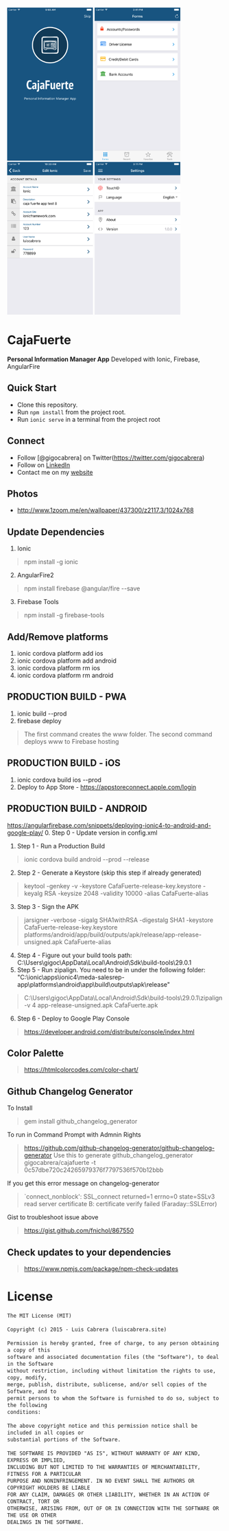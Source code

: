 
<img src="https://github.com/gigocabrera/CajaFuerte/blob/master/screenshots/1.png" width="200"/> <img src="https://github.com/gigocabrera/CajaFuerte/blob/master/screenshots/cajafuerte-v2-main.png" width="200"/> <img src="https://github.com/gigocabrera/CajaFuerte/blob/master/screenshots/2.png" width="200"/> <img src="https://github.com/gigocabrera/CajaFuerte/blob/master/screenshots/3.png" width="200"/>

# CajaFuerte

 **Personal Information Manager App** Developed with Ionic, Firebase, AngularFire


## Quick Start

- Clone this repository.
- Run `npm install` from the project root.
- Run `ionic serve` in a terminal from the project root

## Connect

- Follow [@gigocabrera] on Twitter(https://twitter.com/gigocabrera)
- Follow on [LinkedIn](https://www.linkedin.com/in/luiscabrerame)
- Contact me on my [website](http://luiscabrera.site)

## Photos
- http://www.1zoom.me/en/wallpaper/437300/z2117.3/1024x768


## Update Dependencies
1. Ionic
> npm install -g ionic
2. AngularFire2
> npm install firebase @angular/fire --save
3. Firebase Tools
> npm install -g firebase-tools


## Add/Remove platforms
1. ionic cordova platform add ios
2. ionic cordova platform add android
3. ionic cordova platform rm ios
4. ionic cordova platform rm android


## PRODUCTION BUILD - PWA
1. ionic build --prod
2. firebase deploy
> The first command creates the www folder. The second command deploys www to Firebase hosting


## PRODUCTION BUILD - iOS
1. ionic cordova build ios --prod
2. Deploy to App Store - https://appstoreconnect.apple.com/login

## PRODUCTION BUILD - ANDROID
https://angularfirebase.com/snippets/deploying-ionic4-to-android-and-google-play/
0. Step 0 - Update version in config.xml
1. Step 1 - Run a Production Build
> ionic cordova build android --prod --release
2. Step 2 - Generate a Keystore (skip this step if already generated)
> keytool -genkey -v -keystore CafaFuerte-release-key.keystore -keyalg RSA -keysize 2048 -validity 10000 -alias CafaFuerte-alias
3. Step 3 - Sign the APK
> jarsigner -verbose -sigalg SHA1withRSA -digestalg SHA1 -keystore CafaFuerte-release-key.keystore platforms/android/app/build/outputs/apk/release/app-release-unsigned.apk CafaFuerte-alias
4. Step 4 - Figure out your build tools path: C:\Users\gigoc\AppData\Local\Android\Sdk\build-tools\29.0.1
5. Step 5 - Run zipalign. You need to be in under the following folder: "C:\ionic\apps\ionic4\meda-salesrep-app\platforms\android\app\build\outputs\apk\release"
> C:\Users\gigoc\AppData\Local\Android\Sdk\build-tools\29.0.1\zipalign -v 4 app-release-unsigned.apk CafaFuerte.apk
6. Step 6 - Deploy to Google Play Console
> https://developer.android.com/distribute/console/index.html


## Color Palette
> https://htmlcolorcodes.com/color-chart/


## Github Changelog Generator 

To Install
> gem install github_changelog_generator

To run in Command Prompt with Admnin Rights
> https://github.com/github-changelog-generator/github-changelog-generator
Use this to generate
> github_changelog_generator gigocabrera/cajafuerte -t 0c57dbe720c24265979376f7797536f570b12bbb

If you get this error message on changelog-generator
> `connect_nonblock': SSL_connect returned=1 errno=0 state=SSLv3 read server certificate B: certificate verify failed (Faraday::SSLError)

Gist to troubleshoot issue above
> https://gist.github.com/fnichol/867550


##  Check updates to your dependencies
> https://www.npmjs.com/package/npm-check-updates


# License

    The MIT License (MIT)
    
    Copyright (c) 2015 - Luis Cabrera (luiscabrera.site)
    
    Permission is hereby granted, free of charge, to any person obtaining a copy of this 
	software and associated documentation files (the "Software"), to deal in the Software 
	without restriction, including without limitation the rights to use, copy, modify, 
	merge, publish, distribute, sublicense, and/or sell copies of the Software, and to 
	permit persons to whom the Software is furnished to do so, subject to the following 
	conditions:
    
    The above copyright notice and this permission notice shall be included in all copies or 
	substantial portions of the Software.
    
    THE SOFTWARE IS PROVIDED "AS IS", WITHOUT WARRANTY OF ANY KIND, EXPRESS OR IMPLIED, 
	INCLUDING BUT NOT LIMITED TO THE WARRANTIES OF MERCHANTABILITY, FITNESS FOR A PARTICULAR 
	PURPOSE AND NONINFRINGEMENT. IN NO EVENT SHALL THE AUTHORS OR COPYRIGHT HOLDERS BE LIABLE 
	FOR ANY CLAIM, DAMAGES OR OTHER LIABILITY, WHETHER IN AN ACTION OF CONTRACT, TORT OR 
	OTHERWISE, ARISING FROM, OUT OF OR IN CONNECTION WITH THE SOFTWARE OR THE USE OR OTHER 
	DEALINGS IN THE SOFTWARE.
